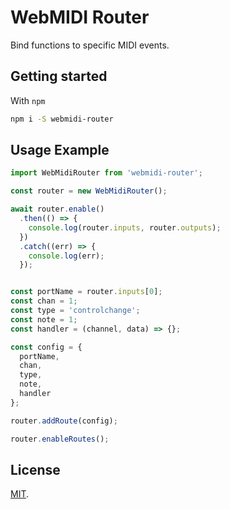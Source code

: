 # WebMIDI Router

Bind functions to specific MIDI events.

## Getting started

With `npm`

```bash
npm i -S webmidi-router
```

## Usage Example

```javascript
import WebMidiRouter from 'webmidi-router';

const router = new WebMidiRouter();

await router.enable()
  .then(() => {
    console.log(router.inputs, router.outputs);
  })
  .catch((err) => {
    console.log(err);
  });


const portName = router.inputs[0];
const chan = 1;
const type = 'controlchange';
const note = 1;
const handler = (channel, data) => {};

const config = {
  portName,
  chan,
  type,
  note,
  handler
};

router.addRoute(config);

router.enableRoutes();

```

## License

[MIT](LICENSE).
